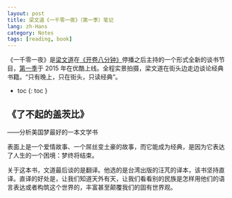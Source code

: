 ```yaml
---
layout: post
title: 梁文道《一千零一夜》（第一季）笔记
lang: zh-Hans
category: Notes
tags: [reading, book]
---
```

《一千零一夜》是[梁文道](https://zh.wikipedia.org/zh/%E6%A2%81%E6%96%87%E9%81%93)在[《开卷八分钟》](https://zh.wikipedia.org/wiki/%E5%BC%80%E5%8D%B7%E5%85%AB%E5%88%86%E9%92%9F)停播之后主持的一个形式全新的谈书节目，[第一季](https://movie.douban.com/subject/26314530/)于 2015 年在优酷上线。全程实景拍摄，梁文道在街头边走边谈论经典书籍。“只有晚上，只在街头，只读经典”。

- toc
{: toc }

## 《了不起的盖茨比》

——分析美国梦最好的一本文学书

表面上是一个爱情故事、一个屌丝变土豪的故事，而它能成为经典，是因为它表达了人生的一个困境：梦终将结束。

关于这本书，文道最后谈的是翻译。他选的是台湾出版的汪芃的译本，该书坚持直译。直译的好处是，让我们知道天外有天，让我们看看别的民族是怎样用他们的语言表达或者构筑这个世界的，丰富甚至颠覆我们的固有世界观。
